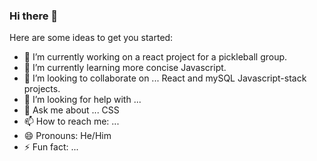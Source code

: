 ### Hi there 👋


Here are some ideas to get you started:

- 🔭 I’m currently working on a react project for a pickleball group.
- 🌱 I’m currently learning more concise Javascript.
- 👯 I’m looking to collaborate on ... React and mySQL Javascript-stack projects.
- 🤔 I’m looking for help with ...
- 💬 Ask me about ... CSS
- 📫 How to reach me: ...
- 😄 Pronouns: He/Him
- ⚡ Fun fact: ...

